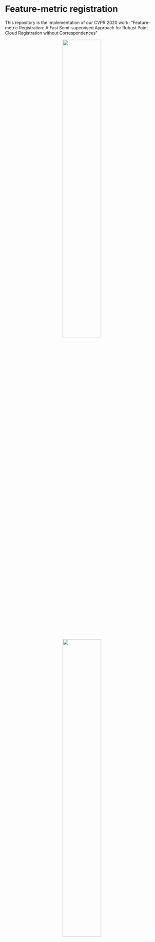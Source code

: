 # Feature-metric registration
This repository is the implementation of our CVPR 2020 work: "Feature-metric Registration: A Fast Semi-supervised Approach for Robust Point Cloud Registration without Correspondences"

<p align="center"> <img width="50%" src="https://github.com/XiaoshuiHuang/xiaoshuihuang.github.io/blob/master/research/2020-feature-metric.png?raw=true" /></p>
<p align="center"><img width="50%" src="https://github.com/XiaoshuiHuang/xiaoshuihuang.github.io/blob/master/research/2020-feature.png?raw=true" /></p>

There are several lights of this work:

1. 💡 This work solves the point cloud registration using feature-metric projection error. 

2. 💡 This work can be trained with unsupervised or semi-supervised manner. 

3. 💡 This work can handle both high noise and density variations. 

4. 💡 This work is potential to handle cross-source point cloud registration. 


To run the code, please follow the below steps:

### 1. Install dependencies:

    pip install torch===1.5.1 torchvision===0.6.1 -f https://download.pytorch.org/whl/torch_stable.html argparse numpy glob matplotlib six 

### 2. Train the model

   2.1. Train on dataset ModelNet40:  
   
    python train.py -data modelnet
   
   2.2. Train on dataset 7scene:  
   
    python train.py -data 7scene
   
### 3. Evalute the model

   3.1. Evaluate on dataset ModelNet40: 
   
    python evalute.py -data modelnet
   
   3.2. Evaluate on dataset 7scene: 
   
    python evalute.py -data 7scene
 
### 4. Pre-trained models

    The pretrained models are stored in the result folder.

### 5. Code for testing your own point clouds

    Test your own point clouds by running: 
	
	python demo.py
	
	You need to change the path0 and path1 of demo.py to the paths of your own  point clouds.
 
### 6. Citation

```
@InProceedings{Huang_2020_CVPR,
    author = {Huang, Xiaoshui and Mei, Guofeng and Zhang, Jian},
    title = {Feature-Metric Registration: A Fast Semi-Supervised Approach for Robust Point Cloud Registration Without Correspondences},
    booktitle = {The IEEE/CVF Conference on Computer Vision and Pattern Recognition (CVPR)},
    month = {June},
    year = {2020}
}
```

### Acknowledgement

We would like to thank the open-source code of [AtlasNet](https://github.com/ThibaultGROUEIX/AtlasNet) and [pointnetlk](https://github.com/hmgoforth/PointNetLK)

